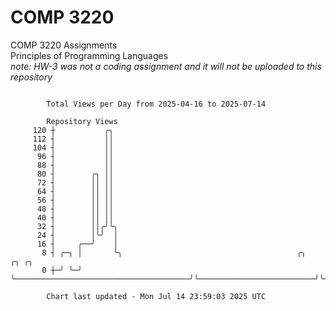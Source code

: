 # COMP 3220
COMP 3220 Assignments  
Principles of Programming Languages  
*note: HW-3 was not a coding assignment and it will not be uploaded to this repository*  

```

        Total Views per Day from 2025-04-16 to 2025-07-14

        Repository Views
     120 ┼           ╭╮
     112 ┤           ││
     104 ┤           ││
      96 ┤           ││
      88 ┤           ││
      80 ┤        ╭╮ ││
      72 ┤        ││ ││
      64 ┤        ││ ││
      56 ┤        ││ ││
      48 ┤        ││ ││
      40 ┤        ││ ││
      32 ┤        ││╭╯╰╮
      24 ┤        │╰╯  │
      16 ┤     ╭──╯    │
       8 ┤ ╭─╮ │       ╰╮                                       ╭╮                          ╭╮ ╭╮
       0 ┼─╯ ╰─╯        ╰───────────────────────────────────────╯╰──────────────────────────╯╰─╯╰──

        Chart last updated - Mon Jul 14 23:59:03 2025 UTC
        
```
